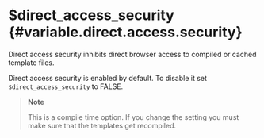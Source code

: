 \$direct\_access\_security {#variable.direct.access.security}
==========================

Direct access security inhibits direct browser access to compiled or
cached template files.

Direct access security is enabled by default. To disable it set
`$direct_access_security` to FALSE.

> **Note**
>
> This is a compile time option. If you change the setting you must make
> sure that the templates get recompiled.
